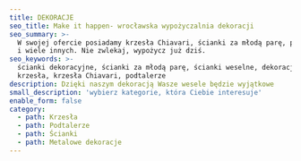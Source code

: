 ```yaml
---
title: DEKORACJE
seo_title: Make it happen- wrocławska wypożyczalnia dekoracji
seo_summary: >-
  W swojej ofercie posiadamy krzesła Chiavari, ścianki za młodą parę, podtalerze
  i wiele innych. Nie zwlekaj, wypożycz już dziś.
seo_keywords: >-
  ścianki dekoracyjne, ścianki za młodą parę, ścianki weselne, dekoracje,
  krzesła, krzesła Chiavari, podtalerze
description: Dzięki naszym dekoracją Wasze wesele będzie wyjątkowe
small_description: 'wybierz kategorie, która Ciebie interesuje'
enable_form: false
category:
  - path: Krzesła
  - path: Podtalerze
  - path: Ścianki
  - path: Metalowe dekoracje
---
```


